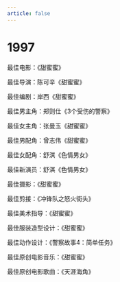 ```yaml
---
article: false
---
```


# 1997

最佳电影：《甜蜜蜜》

最佳导演：陈可辛《甜蜜蜜》

最佳编剧：岸西《甜蜜蜜》

最佳男主角：郑则仕《3个受伤的警察》

最佳女主角：张曼玉《甜蜜蜜》

最佳男配角：曾志伟《甜蜜蜜》

最佳女配角：舒淇《色情男女》

最佳新演员：舒淇《色情男女》

最佳摄影：《甜蜜蜜》

最佳剪接：《冲锋队之怒火街头》

最佳美术指导：《甜蜜蜜》

最佳服装造型设计：《甜蜜蜜》

最佳动作设计：《警察故事4：简单任务》

最佳原创电影音乐：《甜蜜蜜》

最佳原创电影歌曲：《天涯海角》